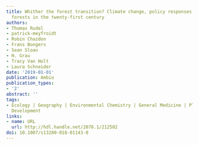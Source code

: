 ```yaml
---
title: Whither the forest transition? Climate change, policy responses, and redistributed
  forests in the twenty-first century
authors:
- Thomas Rudel
- patrick-meyfroidt
- Robin Chazdon
- Frans Bongers
- Sean Sloan
- H. Grau
- Tracy Van Holt
- Laura Schneider
date: '2019-01-01'
publication: Ambio
publication_types:
- '2'
abstract: ''
tags:
- Ecology | Geography | Environmental Chemistry | General Medicine | Planning and
  Development
links:
- name: URL
  url: http://hdl.handle.net/2078.1/212502
doi: 10.1007/s13280-018-01143-0
---
```

